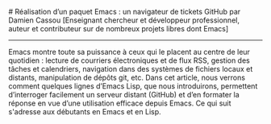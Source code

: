 # Réalisation d’un paquet Emacs : un navigateur de tickets GitHub
par Damien Cassou [Enseignant chercheur et développeur professionnel, auteur et contributeur sur de nombreux projets libres dont Emacs]

---

Emacs montre toute sa puissance à ceux qui le placent au centre de leur quotidien : lecture de courriers électroniques et de flux RSS, gestion des tâches et calendriers, navigation dans des systèmes de fichiers locaux et distants, manipulation de dépôts git, etc. Dans cet article, nous verrons comment quelques lignes d’Emacs Lisp, que nous introduirons, permettent d’interroger facilement un serveur distant (GitHub) et d’en formater la réponse en vue d’une utilisation efficace depuis Emacs. Ce qui suit s'adresse aux débutants en Emacs et en Lisp.
